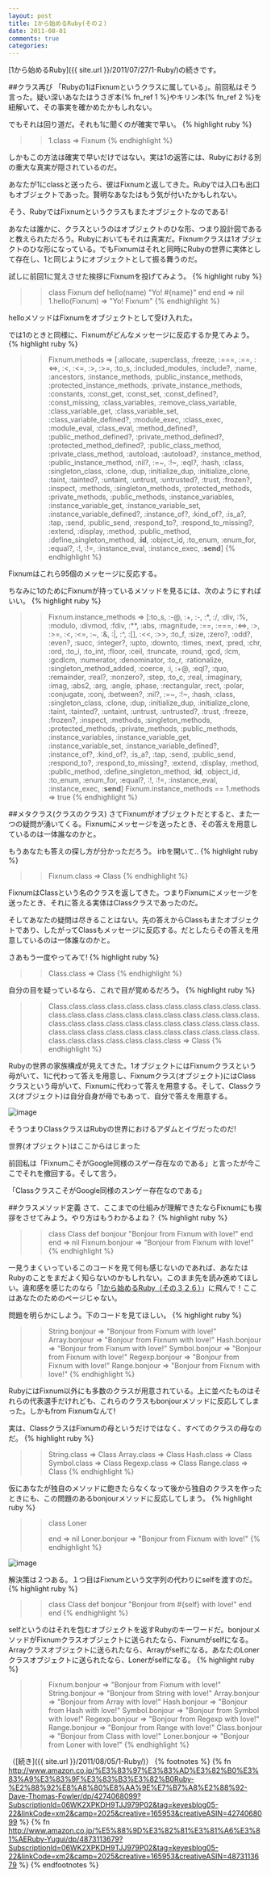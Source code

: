 ```yaml
---
layout: post
title: 1から始めるRuby(その２)
date: 2011-08-01
comments: true
categories:
---
```



[1から始めるRuby]({{ site.url }}/2011/07/27/1-Ruby/)の続きです。

##クラス再び
「Rubyの1はFixnumというクラスに属している」。前回私はそう言った。疑い深いあなたはうさぎ本{% fn_ref 1 %}やキリン本{% fn_ref 2 %}を紐解いて、その事実を確かめたかもしれない。

でもそれは回り道だ。それも1に聞くのが確実で早い。
{% highlight ruby %}
>> 1.class
=> Fixnum
{% endhighlight %}

しかもこの方法は確実で早いだけではない。実は1の返答には、Rubyにおける別の重大な真実が隠されているのだ。

あなたが1にclassと送ったら、彼はFixnumと返してきた。Rubyでは入口も出口もオブジェクトであった。賢明なあなたはもう気が付いたかもしれない。

そう、RubyではFixnumというクラスもまたオブジェクトなのである!

あなたは誰かに、クラスというのはオブジェクトのひな形、つまり設計図であると教えられただろう。Rubyにおいてもそれは真実だ。Fixnumクラスは1オブジェクトのひな形になっている。でもFixnumはそれと同時にRubyの世界に実体として存在し、1と同じようにオブジェクトとして振る舞うのだ。

試しに前回1に覚えさせた挨拶にFixnumを投げてみよう。
{% highlight ruby %}
>> class Fixnum
>>   def hello(name)
>>    "Yo! #{name}"
>>   end
>> end
=> nil
>> 1.hello(Fixnum)
=> "Yo! Fixnum"
{% endhighlight %}

helloメソッドはFixnumをオブジェクトとして受け入れた。

では1のときと同様に、Fixnumがどんなメッセージに反応するか見てみよう。
{% highlight ruby %}
>> Fixnum.methods
=> [:allocate, :superclass, :freeze, :===, :==, :<=>, :<, :<=, :>, :>=, :to_s, :included_modules, :include?, :name, :ancestors, :instance_methods, :public_instance_methods, :protected_instance_methods, :private_instance_methods, :constants, :const_get, :const_set, :const_defined?, :const_missing, :class_variables, :remove_class_variable, :class_variable_get, :class_variable_set, :class_variable_defined?, :module_exec, :class_exec, :module_eval, :class_eval, :method_defined?, :public_method_defined?, :private_method_defined?, :protected_method_defined?, :public_class_method, :private_class_method, :autoload, :autoload?, :instance_method, :public_instance_method, :nil?, :=~, :!~, :eql?, :hash, :class, :singleton_class, :clone, :dup, :initialize_dup, :initialize_clone, :taint, :tainted?, :untaint, :untrust, :untrusted?, :trust, :frozen?, :inspect, :methods, :singleton_methods, :protected_methods, :private_methods, :public_methods, :instance_variables, :instance_variable_get, :instance_variable_set, :instance_variable_defined?, :instance_of?, :kind_of?, :is_a?, :tap, :send, :public_send, :respond_to?, :respond_to_missing?, :extend, :display, :method, :public_method, :define_singleton_method, :__id__, :object_id, :to_enum, :enum_for, :equal?, :!, :!=, :instance_eval, :instance_exec, :__send__]
{% endhighlight %}

Fixnumはこれら95個のメッセージに反応する。

ちなみに1のためにFixnumが持っているメソッドを見るには、次のようにすればいい。
{% highlight ruby %}
>> Fixnum.instance_methods
=> [:to_s, :-@, :+, :-, :*, :/, :div, :%, :modulo, :divmod, :fdiv, :**, :abs, :magnitude, :==, :===, :<=>, :>, :>=, :<, :<=, :~, :&, :|, :^, :[], :<<, :>>, :to_f, :size, :zero?, :odd?, :even?, :succ, :integer?, :upto, :downto, :times, :next, :pred, :chr, :ord, :to_i, :to_int, :floor, :ceil, :truncate, :round, :gcd, :lcm, :gcdlcm, :numerator, :denominator, :to_r, :rationalize, :singleton_method_added, :coerce, :i, :+@, :eql?, :quo, :remainder, :real?, :nonzero?, :step, :to_c, :real, :imaginary, :imag, :abs2, :arg, :angle, :phase, :rectangular, :rect, :polar, :conjugate, :conj, :between?, :nil?, :=~, :!~, :hash, :class, :singleton_class, :clone, :dup, :initialize_dup, :initialize_clone, :taint, :tainted?, :untaint, :untrust, :untrusted?, :trust, :freeze, :frozen?, :inspect, :methods, :singleton_methods, :protected_methods, :private_methods, :public_methods, :instance_variables, :instance_variable_get, :instance_variable_set, :instance_variable_defined?, :instance_of?, :kind_of?, :is_a?, :tap, :send, :public_send, :respond_to?, :respond_to_missing?, :extend, :display, :method, :public_method, :define_singleton_method, :__id__, :object_id, :to_enum, :enum_for, :equal?, :!, :!=, :instance_eval, :instance_exec, :__send__]
>> Fixnum.instance_methods == 1.methods
=> true
{% endhighlight %}

##メタクラス(クラスのクラス)
さてFixnumがオブジェクトだとすると、また一つの疑問が湧いてくる。Fixnumにメッセージを送ったとき、その答えを用意しているのは一体誰なのかと。

もうあなたも答えの探し方が分かっただろう。
irbを開いて..
{% highlight ruby %}
>> Fixnum.class
=> Class
{% endhighlight %}

FixnumはClassという名のクラスを返してきた。つまりFixnumにメッセージを送ったとき、それに答える実体はClassクラスであったのだ。

そしてあなたの疑問は尽きることはない。先の答えからClassもまたオブジェクトであり、したがってClassもメッセージに反応する。だとしたらその答えを用意しているのは一体誰なのかと。

さあもう一度やってみて!
{% highlight ruby %}
>> Class.class
=> Class
{% endhighlight %}

自分の目を疑っているなら、これで目が覚めるだろう。
{% highlight ruby %}
>> Class.class.class.class.class.class.class.class.class.class.class.class.class.class.class.class.class.class.class.class.class.class.class.class.class.class.class.class.class.class.class.class.class.class.class.class.class.class.class.class.class.class.class.class.class.class.class.class.class.class.class
=> Class
{% endhighlight %}

Rubyの世界の家族構成が見えてきた。1オブジェクトにはFixnumクラスという母がいて、1に代わって答えを用意し、Fixnumクラス(オブジェクト)にはClassクラスという母がいて、Fixnumに代わって答えを用意する。そして、Classクラス(オブジェクト)は自分自身が母でもあって、自分で答えを用意する。

![image](http://img.f.hatena.ne.jp/images/fotolife/k/keyesberry/20110805/20110805084256.png)

そうつまりClassクラスはRubyの世界におけるアダムとイヴだったのだ!

世界(オブジェクト)はここからはじまった

前回私は「FixnumこそがGoogle同様のスゲー存在なのである」と言ったが今ここでそれを撤回する。そして言う。

「ClassクラスこそがGoogle同様のスンゲー存在なのである」

##クラスメソッド定義
さて、ここまでの仕組みが理解できたならFixnumにも挨拶をさせてみよう。やり方はもうわかるよね？
{% highlight ruby %}
>> class Class
>>   def bonjour
>>     "Bonjour from Fixnum with love!"
>>   end
>> end
=> nil
>> Fixnum.bonjour
=> "Bonjour from Fixnum with love!"
{% endhighlight %}

一見うまくいっているこのコードを見て何も感じないのであれば、あなたはRubyのことをまだよく知らないのかもしれない。このまま先を読み進めてほしい。違和感を感じたのなら「[1から始めるRuby（その３２６）](http://i.loveruby.net/ja/rhg/book/)」に飛んで！ここはあなたのためのページじゃない。

問題を明らかにしよう。下のコードを見てほしい。
{% highlight ruby %}
>> String.bonjour
=> "Bonjour from Fixnum with love!"
>> Array.bonjour
=> "Bonjour from Fixnum with love!"
>> Hash.bonjour
=> "Bonjour from Fixnum with love!"
>> Symbol.bonjour
=> "Bonjour from Fixnum with love!"
>> Regexp.bonjour
=> "Bonjour from Fixnum with love!"
>> Range.bonjour
=> "Bonjour from Fixnum with love!"
{% endhighlight %}

RubyにはFixnum以外にも多数のクラスが用意されている。上に並べたものはそれらの代表選手だけれども、これらのクラスもbonjourメソッドに反応してしまった。しかもfrom Fixnumなんて!

実は、ClassクラスはFixnumの母というだけではなく、すべてのクラスの母なのだ。
{% highlight ruby %}
>> String.class
=> Class
>> Array.class
=> Class
>> Hash.class
=> Class
>> Symbol.class
=> Class
>> Regexp.class
=> Class
>> Range.class
=> Class
{% endhighlight %}

仮にあなたが独自のメソッドに飽きたらなくなって後から独自のクラスを作ったときにも、この問題のあるbonjourメソッドに反応してしまう。
{% highlight ruby %}
>> class Loner
>>
>> end
=> nil
>> Loner.bonjour
=> "Bonjour from Fixnum with love!"
{% endhighlight %}

![image](http://img.f.hatena.ne.jp/images/fotolife/k/keyesberry/20110803/20110803150309.png)

解決策は２つある。１つ目はFixnumという文字列の代わりにselfを渡すのだ。
{% highlight ruby %}
>> class Class
>>   def bonjour
>>     "Bonjour from #{self} with love!"
>>   end
>> end
{% endhighlight %}

selfというのはそれを包むオブジェクトを返すRubyのキーワードだ。bonjourメソッドがFixnumクラスオブジェクトに送られたなら、Fixnumがselfになる。Arrayクラスオブジェクトに送られたなら、Arrayがselfになる。あなたのLonerクラスオブジェクトに送られたなら、Lonerがselfになる。
{% highlight ruby %}
>> Fixnum.bonjour
=> "Bonjour from Fixnum with love!"
>> String.bonjour
=> "Bonjour from String with love!"
>> Array.bonjour
=> "Bonjour from Array with love!"
>> Hash.bonjour
=> "Bonjour from Hash with love!"
>> Symbol.bonjour
=> "Bonjour from Symbol with love!"
>> Regexp.bonjour
=> "Bonjour from Regexp with love!"
>> Range.bonjour
=> "Bonjour from Range with love!"
>> Class.bonjour
=> "Bonjour from Class with love!"
>> Loner.bonjour
=> "Bonjour from Loner with love!"
{% endhighlight %}

（[続き]({{ site.url }}/2011/08/05/1-Ruby/)）
{% footnotes %}
   {% fn http://www.amazon.co.jp/%E3%83%97%E3%83%AD%E3%82%B0%E3%83%A9%E3%83%9F%E3%83%B3%E3%82%B0Ruby-%E2%88%92%E8%A8%80%E8%AA%9E%E7%B7%A8%E2%88%92-Dave-Thomas-Fowler/dp/4274068099?SubscriptionId=06WK2XPKDH9TJJ979P02&tag=keyesblog05-22&linkCode=xm2&camp=2025&creative=165953&creativeASIN=4274068099 %}
   {% fn http://www.amazon.co.jp/%E5%88%9D%E3%82%81%E3%81%A6%E3%81%AERuby-Yugui/dp/4873113679?SubscriptionId=06WK2XPKDH9TJJ979P02&tag=keyesblog05-22&linkCode=xm2&camp=2025&creative=165953&creativeASIN=4873113679 %}
{% endfootnotes %}
